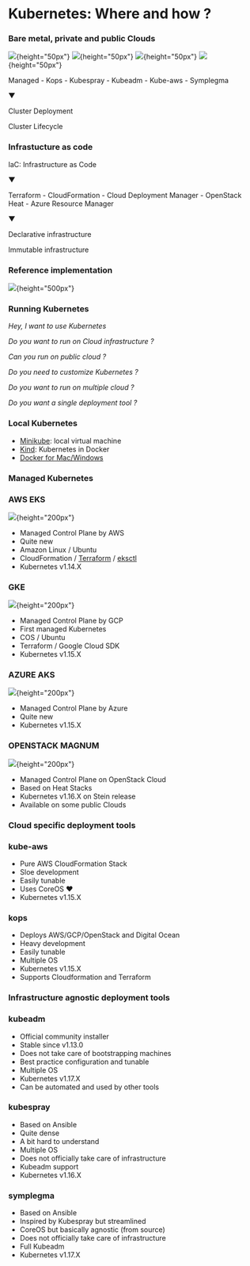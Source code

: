 # Kubernetes: Where and how ?

### Bare metal, private and public Clouds

![](images/kubernetes/azure_h.png){height="50px"}
![](images/kubernetes/aws_h.png){height="50px"}
![](images/kubernetes/gcp_h.png){height="50px"}
![](images/kubernetes/magnum_h.png){height="50px"}

Managed - Kops - Kubespray - Kubeadm - Kube-aws - Symplegma

▼

Cluster Deployment

Cluster Lifecycle

### Infrastucture as code

IaC: Infrastructure as Code

▼

Terraform - CloudFormation - Cloud Deployment Manager - OpenStack Heat - Azure Resource Manager

▼

Declarative infrastructure

Immutable infrastructure

### Reference implementation

![](images/kubernetes/infra_ref.png){height="500px"}

### Running Kubernetes

*Hey, I want to use Kubernetes*

*Do you want to run on Cloud infrastructure ?*

*Can you run on public cloud ?*

*Do you need to customize Kubernetes ?*

*Do you want to run on multiple cloud ?*

*Do you want a single deployment tool ?*

### Local Kubernetes

- [Minikube](https://github.com/kubernetes/minikube): local virtual machine
- [Kind](https://github.com/kubernetes-sigs/kind): Kubernetes in Docker
- [Docker for Mac/Windows](https://docs.docker.com/docker-for-mac/)

### Managed Kubernetes

### AWS EKS

![](images/kubernetes/eks_v.png){height="200px"}

- Managed Control Plane by AWS
- Quite new
- Amazon Linux / Ubuntu
- CloudFormation / [Terraform](https://github.com/terraform-aws-modules/terraform-aws-eks) / [eksctl](https://eksctl.io/)
- Kubernetes v1.14.X

### GKE

![](images/kubernetes/gke.png){height="200px"}

- Managed Control Plane by GCP
- First managed Kubernetes
- COS / Ubuntu
- Terraform / Google Cloud SDK
- Kubernetes v1.15.X

### AZURE AKS

![](images/kubernetes/aks_v.png){height="200px"}

- Managed Control Plane by Azure
- Quite new
- Kubernetes v1.15.X

### OPENSTACK MAGNUM

![](images/kubernetes/magnum_v.png){height="200px"}

- Managed Control Plane on OpenStack Cloud
- Based on Heat Stacks
- Kubernetes v1.16.X on Stein release
- Available on some public Clouds

### Cloud specific deployment tools

### kube-aws

- Pure AWS CloudFormation Stack
- Sloe development
- Easily tunable
- Uses CoreOS ❤
- Kubernetes v1.15.X

### kops

- Deploys AWS/GCP/OpenStack and Digital Ocean
- Heavy development
- Easily tunable
- Multiple OS
- Kubernetes v1.15.X
- Supports Cloudformation and Terraform

### Infrastructure agnostic deployment tools

### kubeadm

- Official community installer
- Stable since v1.13.0
- Does not take care of bootstrapping machines
- Best practice configuration and tunable
- Multiple OS
- Kubernetes v1.17.X
- Can be automated and used by other tools

### kubespray

- Based on Ansible
- Quite dense
- A bit hard to understand
- Multiple OS
- Does not officially take care of infrastructure
- Kubeadm support
- Kubernetes v1.16.X

### symplegma

- Based on Ansible
- Inspired by Kubespray but streamlined
- CoreOS but basically agnostic (from source)
- Does not officially take care of infrastructure
- Full Kubeadm
- Kubernetes v1.17.X

